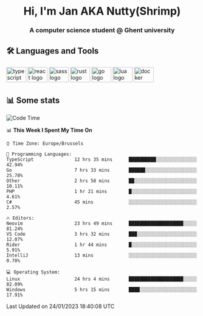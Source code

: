 <h1 align="center">Hi, I'm Jan AKA Nutty(Shrimp)</h1>
<h3 align="center">A computer science student @ Ghent university</h3>

<h2 align="left">🛠️ Languages and Tools</h2>

###

<div align="left">
  <img src="https://cdn.jsdelivr.net/gh/devicons/devicon/icons/typescript/typescript-original.svg" height="40" width="52" alt="typescript logo"  />
  <img src="https://cdn.jsdelivr.net/gh/devicons/devicon/icons/react/react-original.svg" height="40" width="52" alt="react logo"  />
  <img src="https://cdn.jsdelivr.net/gh/devicons/devicon/icons/sass/sass-original.svg" height="40" width="52" alt="sass logo"  />
  <img src="https://cdn.jsdelivr.net/gh/devicons/devicon/icons/rust/rust-plain.svg" height="40" width="52" alt="rust logo"  />
  <img src="https://cdn.jsdelivr.net/gh/devicons/devicon/icons/go/go-original.svg" height="40" width="52" alt="go logo"  />
  <img src="https://cdn.jsdelivr.net/gh/devicons/devicon/icons/lua/lua-original.svg" height="40" width="52" alt="lua logo"  />
  <img src="https://cdn.jsdelivr.net/gh/devicons/devicon/icons/docker/docker-original.svg" height="40" width="52" alt="docker logo"  />
</div>

<h2>📊 Some stats</h2>

<!--START_SECTION:waka-->
![Code Time](http://img.shields.io/badge/Code%20Time-2%2C459%20hrs%2012%20mins-blue)

📊 **This Week I Spent My Time On** 

```text
⌚︎ Time Zone: Europe/Brussels

💬 Programming Languages: 
TypeScript               12 hrs 35 mins      ██████████░░░░░░░░░░░░░░░   42.94% 
Go                       7 hrs 33 mins       ██████░░░░░░░░░░░░░░░░░░░   25.78% 
Other                    2 hrs 58 mins       ██░░░░░░░░░░░░░░░░░░░░░░░   10.11% 
PHP                      1 hr 21 mins        █░░░░░░░░░░░░░░░░░░░░░░░░   4.61% 
C#                       45 mins             ░░░░░░░░░░░░░░░░░░░░░░░░░   2.57%

🔥 Editors: 
Neovim                   23 hrs 49 mins      ████████████████████░░░░░   81.24% 
VS Code                  3 hrs 32 mins       ███░░░░░░░░░░░░░░░░░░░░░░   12.07% 
Rider                    1 hr 44 mins        █░░░░░░░░░░░░░░░░░░░░░░░░   5.91% 
IntelliJ                 13 mins             ░░░░░░░░░░░░░░░░░░░░░░░░░   0.78%

💻 Operating System: 
Linux                    24 hrs 4 mins       ████████████████████░░░░░   82.09% 
Windows                  5 hrs 15 mins       ████░░░░░░░░░░░░░░░░░░░░░   17.91%

```


 Last Updated on 24/01/2023 18:40:08 UTC
<!--END_SECTION:waka-->
